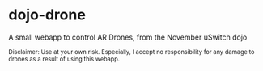 dojo-drone
==========

A small webapp to control AR Drones, from the November uSwitch dojo

<small>Disclaimer: Use at your own risk. Especially, I accept no responsibility for any damage to drones as a result of using this webapp.</small>

